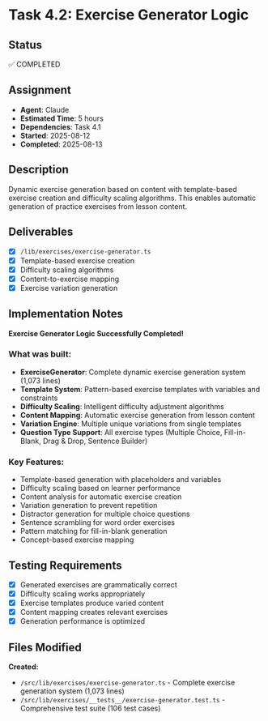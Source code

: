 # Task 4.2: Exercise Generator Logic

## Status

✅ COMPLETED

## Assignment

- **Agent**: Claude
- **Estimated Time**: 5 hours
- **Dependencies**: Task 4.1
- **Started**: 2025-08-12
- **Completed**: 2025-08-13

## Description

Dynamic exercise generation based on content with template-based exercise creation and difficulty scaling algorithms. This enables automatic generation of practice exercises from lesson content.

## Deliverables

- [x] `/lib/exercises/exercise-generator.ts`
- [x] Template-based exercise creation
- [x] Difficulty scaling algorithms
- [x] Content-to-exercise mapping
- [x] Exercise variation generation

## Implementation Notes

**Exercise Generator Logic Successfully Completed!**

### What was built:

- **ExerciseGenerator**: Complete dynamic exercise generation system (1,073 lines)
- **Template System**: Pattern-based exercise templates with variables and constraints
- **Difficulty Scaling**: Intelligent difficulty adjustment algorithms
- **Content Mapping**: Automatic exercise generation from lesson content
- **Variation Engine**: Multiple unique variations from single templates
- **Question Type Support**: All exercise types (Multiple Choice, Fill-in-Blank, Drag & Drop, Sentence Builder)

### Key Features:

- Template-based generation with placeholders and variables
- Difficulty scaling based on learner performance
- Content analysis for automatic exercise creation
- Variation generation to prevent repetition
- Distractor generation for multiple choice questions
- Sentence scrambling for word order exercises
- Pattern matching for fill-in-blank generation
- Concept-based exercise mapping

## Testing Requirements

- [x] Generated exercises are grammatically correct
- [x] Difficulty scaling works appropriately
- [x] Exercise templates produce varied content
- [x] Content mapping creates relevant exercises
- [x] Generation performance is optimized

## Files Modified

**Created:**
- `/src/lib/exercises/exercise-generator.ts` - Complete exercise generation system (1,073 lines)
- `/src/lib/exercises/__tests__/exercise-generator.test.ts` - Comprehensive test suite (106 test cases)

